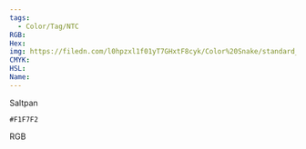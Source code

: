```yaml
---
tags:
  - Color/Tag/NTC
RGB:
Hex:
img: https://filedn.com/l0hpzxl1f01yT7GHxtF8cyk/Color%20Snake/standard_csv_to_svg//F1F7F2.svg
CMYK:
HSL:
Name:
---
```

Saltpan
```palette
#F1F7F2
```
RGB
